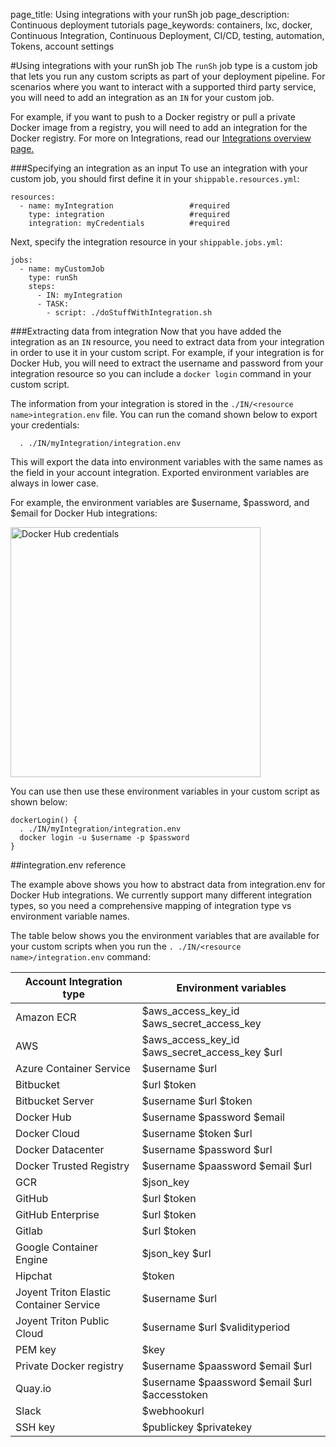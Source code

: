 page_title: Using integrations with your runSh job
page_description: Continuous deployment tutorials
page_keywords: containers, lxc, docker, Continuous Integration, Continuous Deployment, CI/CD, testing, automation, Tokens, account settings

#Using integrations with your runSh job
The `runSh` job type is a custom job that lets you run any custom scripts as part of your deployment pipeline. For scenarios where you want to interact with a supported third party service, you will need to add an integration as an `IN` for your custom job.

For example, if you want to push to a Docker registry or pull a private Docker image from a registry, you will need to add an integration for the Docker registry. For more on Integrations, read our [Integrations overview page.](../integrations/overview/) 


###Specifying an integration as an input 
To use an integration with your custom job, you should first define it in your `shippable.resources.yml`:

```
resources:
  - name: myIntegration					#required
    type: integration				    #required
    integration: myCredentials			#required
```

Next, specify the integration resource in your `shippable.jobs.yml`:

```
jobs:
  - name: myCustomJob
    type: runSh
    steps:
      - IN: myIntegration
      - TASK:
        - script: ./doStuffWithIntegration.sh 
```


###Extracting data from integration
Now that you have added the integration as an `IN` resource, you need to extract data from your integration in order to use it in your custom script. For example, if your integration is for Docker Hub, you will need to extract the username and password from your integration resource so you can include a `docker login` command in your custom script.

The information from your integration is stored in the `./IN/<resource name>integration.env` file. You can run the comand shown below to export your credentials:

```
  . ./IN/myIntegration/integration.env
```
This will export the data into environment variables with the same names as the field in your account integration. Exported environment variables are always in lower case.

For example, the environment variables are $username, $password, and $email for Docker Hub integrations:

<img src="../../images/pipelines/dockerHubCreds1.png" alt="Docker Hub credentials " style="width:400px;"/> 

You can use then use these environment variables in your custom script as shown below:

```
dockerLogin() {
  . ./IN/myIntegration/integration.env		
  docker login -u $username -p $password
}
```

##integration.env reference

The example above shows you how to abstract data from integration.env for Docker Hub integrations. We currently support many different integration types, so you need a comprehensive mapping of integration type vs environment variable names.

The table below shows you the environment variables that are available for your custom scripts when you run the `. ./IN/<resource name>/integration.env` command:	


| Account Integration type                | Environment variables                          |
|-----------------------------------------|------------------------------------------------|
| Amazon ECR                              | $aws_access_key_id $aws_secret_access_key      |
| AWS                                     | $aws_access_key_id $aws_secret_access_key $url |
| Azure Container Service                 | $username $url                                 |
| Bitbucket                               | $url $token                                    |
| Bitbucket Server                        | $username $url $token                          |
| Docker Hub                              | $username $password $email                     |
| Docker Cloud                            | $username $token $url                          |
| Docker Datacenter                       | $username $password $url                       |
| Docker Trusted Registry                 | $username $paassword $email $url               |
| GCR                                     | $json_key                                      |
| GitHub                                  | $url $token                                    |
| GitHub Enterprise                       | $url $token                                    |
| Gitlab                                  | $url $token                                    |
| Google Container Engine                 | $json_key $url                                 |
| Hipchat                                 | $token                                         |
| Joyent Triton Elastic Container Service | $username $url                                 |
| Joyent Triton Public Cloud              | $username $url $validityperiod                 |
| PEM key                                 | $key                                           |
| Private Docker registry                 | $username $paassword $email $url               |
| Quay.io                                 | $username $paassword $email $url $accesstoken  |
| Slack                                   | $webhookurl                                    |
| SSH key                                 | $publickey $privatekey                         |  





